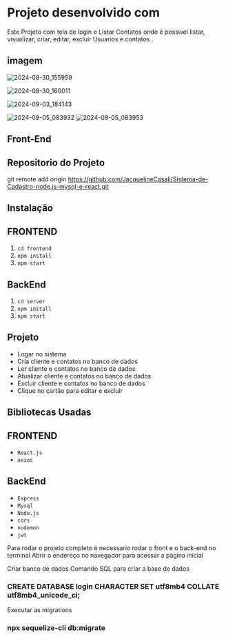 # Projeto desenvolvido com

Este Projeto com tela de login e Listar Contatos onde é possivel listar, visualizar, criar, editar, excluir Usuarios e contatos .
## imagem 

![2024-08-30_155959](https://github.com/user-attachments/assets/a49ba681-5ee6-47d6-a47b-d969332d6410)


![2024-08-30_160011](https://github.com/user-attachments/assets/9753628b-2f5e-4460-980e-c23a2ce9d078)

![2024-09-03_184143](https://github.com/user-attachments/assets/26ee37d1-5deb-407a-bbc1-296f46312e91)

![2024-09-05_083932](https://github.com/user-attachments/assets/f05f62ac-fa30-4b0b-b697-d0030444802d)
![2024-09-05_083953](https://github.com/user-attachments/assets/249a121d-e9c2-4f31-98e8-10c495f840f0)

## Front-End



## Repositorio do Projeto

git remote add origin https://github.com/JacquelineCasali/Sistema-de-Cadastro-node.js-mysql-e-react.git

## Instalação

## FRONTEND

1. `cd frontend`
2. `npm install`
3. `npm start`

## BackEnd


1. `cd server`
2. `npm install`
3. `npm start`

## Projeto
- Logar no sistema
- Cria cliente e contatos no banco de dados
- Ler cliente e contatos no banco de dados
- Atualizar cliente e contatos no banco de dados
- Excluir cliente e contatos no banco de dados
- Clique no cartão para editar e excluir

## Bibliotecas Usadas

## FRONTEND
- `React.js`
- `axios`

## BackEnd

- `Express`
- `Mysql`
- `Node.js`
- `cors `
- `nodemon`
- `jwt`

Para rodar o projeto completo é necessario rodar o front e o back-end no terminal
Abrir o endereço no navegador para acessar a página inicial



Criar banco de dados
Comando SQL para criar a base de dados
### CREATE DATABASE login CHARACTER SET utf8mb4 COLLATE utf8mb4_unicode_ci;

Executar as migrations
### npx sequelize-cli db:migrate


